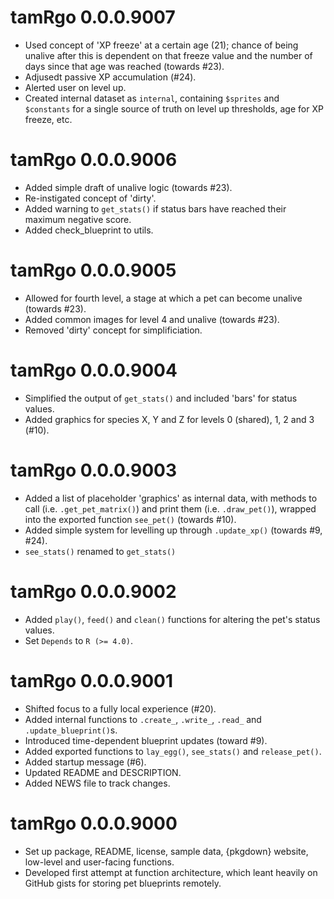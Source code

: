 # tamRgo 0.0.0.9007

* Used concept of 'XP freeze' at a certain age (21); chance of being unalive after this is dependent on that freeze value and the number of days since that age was reached (towards #23).
* Adjusedt passive XP accumulation (#24).
* Alerted user on level up.
* Created internal dataset as `internal`, containing `$sprites` and `$constants` for a single source of truth on level up thresholds, age for XP freeze, etc.

# tamRgo 0.0.0.9006

* Added simple draft of unalive logic (towards #23).
* Re-instigated concept of 'dirty'.
* Added warning to `get_stats()` if status bars have reached their maximum negative score.
* Added check_blueprint to utils.

# tamRgo 0.0.0.9005

* Allowed for fourth level, a stage at which a pet can become unalive (towards #23).
* Added common images for level 4 and unalive (towards #23).
* Removed 'dirty' concept for simplificiation.

# tamRgo 0.0.0.9004

* Simplified the output of `get_stats()` and included 'bars' for status values.
* Added graphics for species X, Y and Z for levels 0 (shared), 1, 2 and 3 (#10).

# tamRgo 0.0.0.9003

* Added a list of placeholder 'graphics' as internal data, with methods to call (i.e. `.get_pet_matrix()`) and print them (i.e. `.draw_pet()`), wrapped into the exported function `see_pet()` (towards #10).
* Added simple system for levelling up through `.update_xp()` (towards #9, #24).
* `see_stats()` renamed to `get_stats()`

# tamRgo 0.0.0.9002

* Added `play()`, `feed()` and `clean()` functions for altering the pet's status values.
* Set `Depends` to `R (>= 4.0)`.

# tamRgo 0.0.0.9001

* Shifted focus to a fully local experience (#20).
* Added internal functions to `.create_`, `.write_`, `.read_` and `.update_blueprint()`s.
* Introduced time-dependent blueprint updates (toward #9).
* Added exported functions to `lay_egg()`, `see_stats()` and `release_pet()`.
* Added startup message (#6).
* Updated README and DESCRIPTION.
* Added NEWS file to track changes.

# tamRgo 0.0.0.9000

* Set up package, README, license, sample data, {pkgdown} website, low-level and user-facing functions.
* Developed first attempt at function architecture, which leant heavily on GitHub gists for storing pet blueprints remotely.
